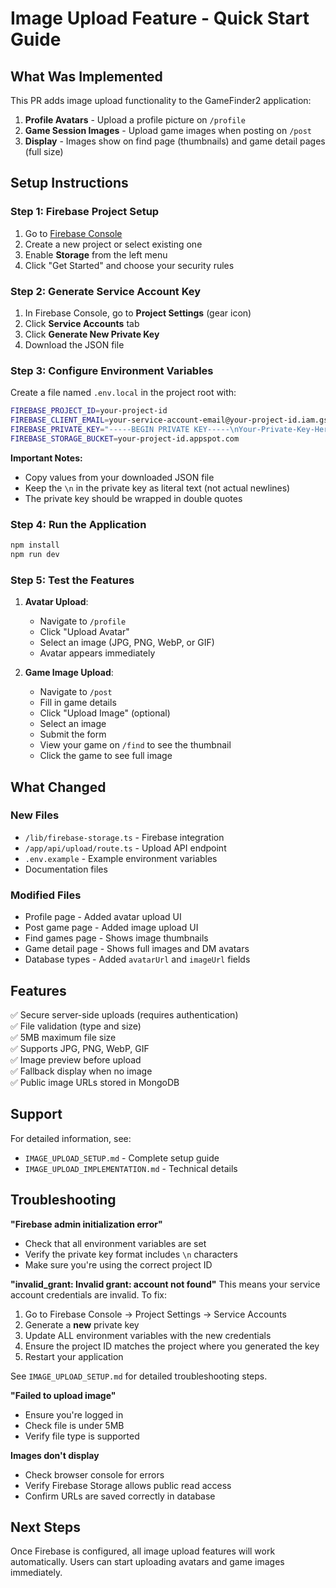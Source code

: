 # Image Upload Feature - Quick Start Guide

## What Was Implemented

This PR adds image upload functionality to the GameFinder2 application:

1. **Profile Avatars** - Upload a profile picture on `/profile`
2. **Game Session Images** - Upload game images when posting on `/post`
3. **Display** - Images show on find page (thumbnails) and game detail pages (full size)

## Setup Instructions

### Step 1: Firebase Project Setup

1. Go to [Firebase Console](https://console.firebase.google.com/)
2. Create a new project or select existing one
3. Enable **Storage** from the left menu
4. Click "Get Started" and choose your security rules

### Step 2: Generate Service Account Key

1. In Firebase Console, go to **Project Settings** (gear icon)
2. Click **Service Accounts** tab
3. Click **Generate New Private Key**
4. Download the JSON file

### Step 3: Configure Environment Variables

Create a file named `.env.local` in the project root with:

```bash
FIREBASE_PROJECT_ID=your-project-id
FIREBASE_CLIENT_EMAIL=your-service-account-email@your-project-id.iam.gserviceaccount.com
FIREBASE_PRIVATE_KEY="-----BEGIN PRIVATE KEY-----\nYour-Private-Key-Here\n-----END PRIVATE KEY-----"
FIREBASE_STORAGE_BUCKET=your-project-id.appspot.com
```

**Important Notes:**
- Copy values from your downloaded JSON file
- Keep the `\n` in the private key as literal text (not actual newlines)
- The private key should be wrapped in double quotes

### Step 4: Run the Application

```bash
npm install
npm run dev
```

### Step 5: Test the Features

1. **Avatar Upload**:
   - Navigate to `/profile`
   - Click "Upload Avatar"
   - Select an image (JPG, PNG, WebP, or GIF)
   - Avatar appears immediately

2. **Game Image Upload**:
   - Navigate to `/post`
   - Fill in game details
   - Click "Upload Image" (optional)
   - Select an image
   - Submit the form
   - View your game on `/find` to see the thumbnail
   - Click the game to see full image

## What Changed

### New Files
- `/lib/firebase-storage.ts` - Firebase integration
- `/app/api/upload/route.ts` - Upload API endpoint
- `.env.example` - Example environment variables
- Documentation files

### Modified Files
- Profile page - Added avatar upload UI
- Post game page - Added image upload UI
- Find games page - Shows image thumbnails
- Game detail page - Shows full images and DM avatars
- Database types - Added `avatarUrl` and `imageUrl` fields

## Features

✅ Secure server-side uploads (requires authentication)  
✅ File validation (type and size)  
✅ 5MB maximum file size  
✅ Supports JPG, PNG, WebP, GIF  
✅ Image preview before upload  
✅ Fallback display when no image  
✅ Public image URLs stored in MongoDB  

## Support

For detailed information, see:
- `IMAGE_UPLOAD_SETUP.md` - Complete setup guide
- `IMAGE_UPLOAD_IMPLEMENTATION.md` - Technical details

## Troubleshooting

**"Firebase admin initialization error"**
- Check that all environment variables are set
- Verify the private key format includes `\n` characters
- Make sure you're using the correct project ID

**"invalid_grant: Invalid grant: account not found"**
This means your service account credentials are invalid. To fix:
1. Go to Firebase Console → Project Settings → Service Accounts
2. Generate a **new** private key
3. Update ALL environment variables with the new credentials
4. Ensure the project ID matches the project where you generated the key
5. Restart your application

See `IMAGE_UPLOAD_SETUP.md` for detailed troubleshooting steps.

**"Failed to upload image"**
- Ensure you're logged in
- Check file is under 5MB
- Verify file type is supported

**Images don't display**
- Check browser console for errors
- Verify Firebase Storage allows public read access
- Confirm URLs are saved correctly in database

## Next Steps

Once Firebase is configured, all image upload features will work automatically. Users can start uploading avatars and game images immediately.
